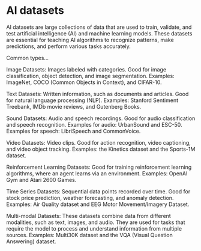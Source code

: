 # AI datasets

AI datasets are large collections of data that are used to train, validate, and test artificial intelligence (AI) and machine learning models. These datasets are essential for teaching AI algorithms to recognize patterns, make predictions, and perform various tasks accurately.

Common types…

Image Datasets: Images labeled with categories. Good for image classification, object detection, and image segmentation. Examples: ImageNet, COCO (Common Objects in Context), and CIFAR-10.

Text Datasets: Written information, such as documents and articles. Good for natural language processing (NLP). Examples: Stanford Sentiment Treebank, IMDb movie reviews, and Gutenberg Books.

Sound Datasets: Audio and speech recordings. Good for audio classification and speech recognition. Examples for audio: UrbanSound and ESC-50. Examples for speech: LibriSpeech and CommonVoice.

Video Datasets: Video clips. Good for action recognition, video captioning, and video object tracking. Examples: the Kinetics dataset and the Sports-1M dataset.

Reinforcement Learning Datasets: Good for training reinforcement learning algorithms, where an agent learns via an environment. Examples: OpenAI Gym and Atari 2600 Games.

Time Series Datasets: Sequential data points recorded over time. Good for stock price prediction, weather forecasting, and anomaly detection. Examples: Air Quality dataset and EEG Motor Movement/Imagery Dataset.

Multi-modal Datasets: These datasets combine data from different modalities, such as text, images, and audio. They are used for tasks that require the model to process and understand information from multiple sources. Examples: Multi30K dataset and the VQA (Visual Question Answering) dataset.
